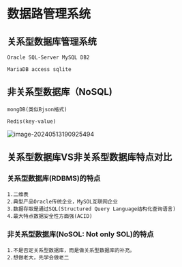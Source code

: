 # 数据路管理系统

## 关系型数据库管理系统

```
Oracle SQL-Server MySQL DB2

MariaDB access sqlite
```



## 非关系型数据库（NoSQL)

```
mongDB(类似Bjson格式)

Redis(key-value)
```

![image-20240513190925494](D:/%E6%96%87%E6%A1%A3/%E7%AC%94%E8%AE%B0/image-20240513190925494.png)

## 关系型数据库VS非关系型数据库特点对比

### 关系型数据库(RDBMS)的特点

```
1.二维表
2.典型产品Oracle传统企业，MySOL互联网企业
3.数据存取是通过SQL(Structured Query Language结构化查询语言)
4.最大特点数据安全性方面强(ACID)
```

### 非关系型数据库(NoSOL: Not only SOL)的特点

```
1.不是否定关系型数据库，而是做关系型数据库的补充。
2.想做老大，先学会做老二
```

